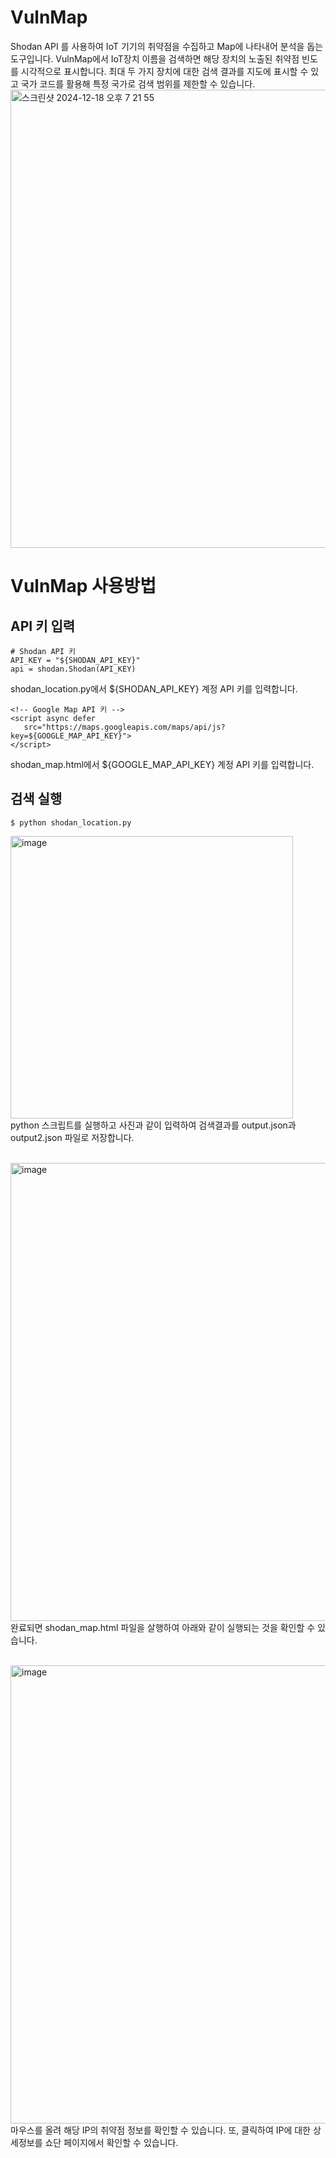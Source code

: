 # VulnMap
Shodan API 를 사용하여 IoT 기기의 취약점을 수집하고 Map에 나타내어 분석을 돕는 도구입니다. VulnMap에서 IoT장치 이름을 검색하면 해당 장치의 노출된 취약점 빈도를 시각적으로 표시합니다. 최대 두 가지 장치에 대한 검색 결과를 지도에 표시할 수 있고 국가 코드를 활용해 특정 국가로 검색 범위를 제한할 수 있습니다.
<img width="733" alt="스크린샷 2024-12-18 오후 7 21 55" src="https://github.com/user-attachments/assets/52070796-5348-492f-9141-bd753b4d8fa4" />
<br/>

# VulnMap 사용방법
## API 키 입력
```
# Shodan API 키
API_KEY = "${SHODAN_API_KEY}"
api = shodan.Shodan(API_KEY)
```
shodan_location.py에서 ${SHODAN_API_KEY} 계정 API 키를 입력합니다.

```
<!-- Google Map API 키 -->
<script async defer 
   src="https://maps.googleapis.com/maps/api/js?key=${GOOGLE_MAP_API_KEY}">
</script>
```
shodan_map.html에서 ${GOOGLE_MAP_API_KEY} 계정 API 키를 입력합니다. 
<br/>

## 검색 실행
```
$ python shodan_location.py
```

<img width="452" alt="image" src="https://github.com/user-attachments/assets/94a6d673-8cf6-4bd2-b59b-538068b9aba8" /><br/>
python 스크립트를 실행하고 사진과 같이 입력하여 검색결과를 output.json과 output2.json 파일로 저장합니다.
<br/><br/>

<img width="733" alt="image" src="https://github.com/user-attachments/assets/aef85c6c-01f8-4e66-be5e-e04da7ef3243" /><br/>
완료되면 shodan_map.html 파일을 살행하여 아래와 같이 실행되는 것을 확인할 수 있습니다.
<br/><br/>

<img width="733" alt="image" src="https://github.com/user-attachments/assets/b0de77aa-d7eb-4721-9b0a-204d43844216" />
<br/>
마우스를 올려 해당 IP의 취약점 정보를 확인할 수 있습니다. 또, 클릭하여 IP에 대한 상세정보를 쇼단 페이지에서 확인할 수 있습니다.

